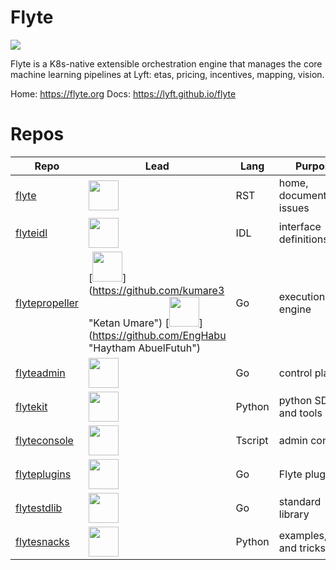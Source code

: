 # Flyte

![](https://github.com/lyft/flyte/workflows/tests/badge.svg)

Flyte is a K8s-native extensible orchestration engine that manages the core machine learning pipelines at Lyft: etas, pricing, incentives, mapping, vision.  

Home:  https://flyte.org
Docs:  https://lyft.github.io/flyte

# Repos 

Repo | Lead | Lang | Purpose
--- | --- | --- | ---
[flyte](https://github.com/lyft/flyte) | [<img src="https://avatars0.githubusercontent.com/u/16888709" width="48" />](https://github.com/kumare3 "Ketan Umare") | RST | home, documentation, issues
[flyteidl](https://github.com/lyft/flyteidl) |  [<img src="https://avatars0.githubusercontent.com/u/16888709" width="48" />](https://github.com/kumare3 "Ketan Umare")  | IDL | interface definitions
[flytepropeller](https://github.com/lyft/flytepropeller) | [<img src="https://avatars0.githubusercontent.com/u/16888709" width="48" />] (https://github.com/kumare3 "Ketan Umare") [<img src="https://avatars2.githubusercontent.com/u/27159" width="48" />] (https://github.com/EngHabu "Haytham AbuelFutuh") | Go | execution engine
[flyteadmin](https://github.com/lyft/flyteadmin) | [<img src="https://avatars1.githubusercontent.com/u/953358" width="48" />](https://github.com/katrogan "Katrina Rogan") | Go | control plane
[flytekit](https://github.com/lyft/flytekit) | [<img src="https://avatars0.githubusercontent.com/u/7597118" width="48" />](https://github.com/matthewphsmith) | Python | python SDK and tools
[flyteconsole](https://github.com/lyft/flyteconsole) | [<img src="https://avatars1.githubusercontent.com/u/1815175" width="48" />](https://github.com/schottra "Randy Shott") | Tscript | admin console
[flyteplugins](https://github.com/lyft/flyteplugins)  | [<img src="https://avatars2.githubusercontent.com/u/27159" width="48" />](https://github.com/EngHabu "Haytham AbuelFutuh")| Go | Flyte plugins
[flytestdlib](https://github.com/lyft/flytestdlib)  | [<img src="https://avatars2.githubusercontent.com/u/27159" width="48" />](https://github.com/EngHabu "Haytham AbuelFutuh")| Go | standard library
[flytesnacks](https://github.com/lyft/flytesnacks) | [<img src="https://avatars3.githubusercontent.com/u/2896568" width="48" />](https://github.com/wild-endeavor "Yee Tong") | Python | examples, tips, and tricks
